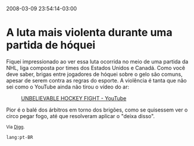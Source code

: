 2008-03-09 23:54:14-03:00
# A luta mais violenta durante uma partida de hóquei

Fiquei impressionado ao ver essa luta ocorrida no meio de uma partida da NHL, liga composta por times dos Estados Unidos e Canadá. Como você deve saber, brigas entre jogadores de hóquei sobre o gelo são comuns, apesar de serem contra as regras do esporte. A violência é tanta que não sei como o YouTube ainda não tirou o vídeo do ar:

<figure class="video-container">
  <lite-youtube videoid="56ww--j17sE">
    <a href="https://www.youtube.com/watch?v=56ww--j17sE" class="lty-playbtn" title="Play video">
      <span class="lyt-visually-hidden">UNBELIEVABLE HOCKEY FIGHT - YouTube</span>
    </a>
  </lite-youtube>
</figure>

Pior é o balé dos árbitros em torno dos brigões, como se quisessem ver o circo pegar fogo, até que resolveram aplicar o "deixa disso".

<small>Via [Digg](http://digg.com/hockey/UNBELIEVABLE_HOCKEY_FIGHT_SHAMEFUL).</small>

`lang:pt-BR`
